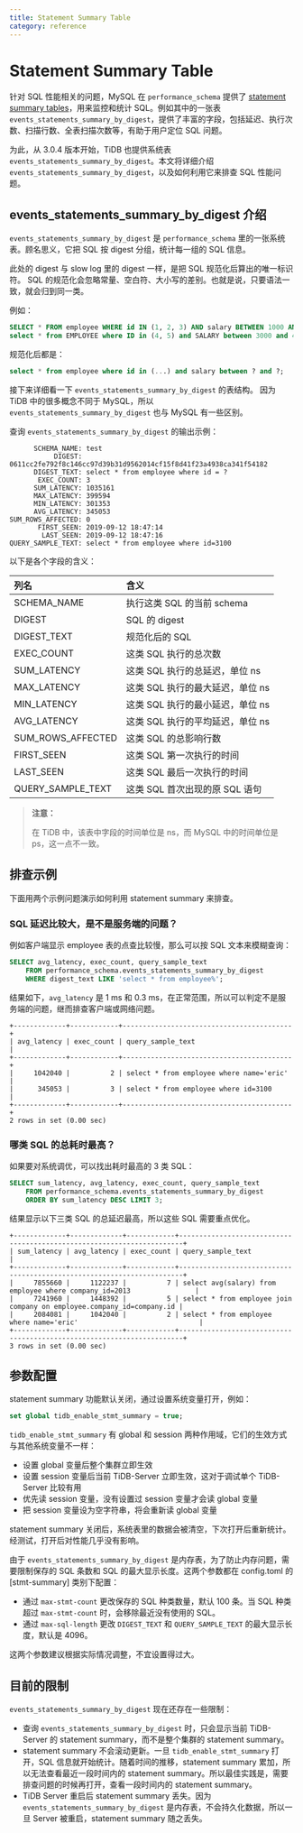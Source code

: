 ```yaml
---
title: Statement Summary Table
category: reference
---
```


# Statement Summary Table

针对 SQL 性能相关的问题，MySQL 在 `performance_schema` 提供了 [statement summary tables](https://dev.mysql.com/doc/refman/5.6/en/statement-summary-tables.html)，用来监控和统计 SQL。例如其中的一张表 `events_statements_summary_by_digest`，提供了丰富的字段，包括延迟、执行次数、扫描行数、全表扫描次数等，有助于用户定位 SQL 问题。

为此，从 3.0.4 版本开始，TiDB 也提供系统表 `events_statements_summary_by_digest`。本文将详细介绍 `events_statements_summary_by_digest`，以及如何利用它来排查 SQL 性能问题。

## events_statements_summary_by_digest 介绍

`events_statements_summary_by_digest` 是 `performance_schema` 里的一张系统表。顾名思义，它把 SQL 按 digest 分组，统计每一组的 SQL 信息。

此处的 digest 与 slow log 里的 digest 一样，是把 SQL 规范化后算出的唯一标识符。
SQL 的规范化会忽略常量、空白符、大小写的差别。也就是说，只要语法一致，就会归到同一类。

例如：

```sql
SELECT * FROM employee WHERE id IN (1, 2, 3) AND salary BETWEEN 1000 AND 2000;
select * from EMPLOYEE where ID in (4, 5) and SALARY between 3000 and 4000;
```

规范化后都是：

```sql
select * from employee where id in (...) and salary between ? and ?;
```

接下来详细看一下 `events_statements_summary_by_digest` 的表结构。
因为 TiDB 中的很多概念不同于 MySQL，所以 `events_statements_summary_by_digest` 也与 MySQL 有一些区别。

查询 `events_statements_summary_by_digest` 的输出示例：

```
      SCHEMA_NAME: test
           DIGEST: 0611cc2fe792f8c146cc97d39b31d9562014cf15f8d41f23a4938ca341f54182
      DIGEST_TEXT: select * from employee where id = ?
       EXEC_COUNT: 3
      SUM_LATENCY: 1035161
      MAX_LATENCY: 399594
      MIN_LATENCY: 301353
      AVG_LATENCY: 345053
SUM_ROWS_AFFECTED: 0
       FIRST_SEEN: 2019-09-12 18:47:14
        LAST_SEEN: 2019-09-12 18:47:16
QUERY_SAMPLE_TEXT: select * from employee where id=3100
```

以下是各个字段的含义：

| 列名           | 含义                      |
|:----------------- |:-------------------------------- |
| SCHEMA_NAME       | 执行这类 SQL 的当前 schema |
| DIGEST            | SQL 的 digest                   |
| DIGEST_TEXT       | 规范化后的 SQL              |
| EXEC_COUNT        | 这类 SQL 执行的总次数    |
| SUM_LATENCY       | 这类 SQL 执行的总延迟，单位 ns |
| MAX_LATENCY       | 这类 SQL 执行的最大延迟，单位 ns |
| MIN_LATENCY       | 这类 SQL 执行的最小延迟，单位 ns |
| AVG_LATENCY       | 这类 SQL 执行的平均延迟，单位 ns |
| SUM_ROWS_AFFECTED | 这类 SQL 的总影响行数    |
| FIRST_SEEN        | 这类 SQL 第一次执行的时间 |
| LAST_SEEN         | 这类 SQL 最后一次执行的时间 |
| QUERY_SAMPLE_TEXT | 这类 SQL 首次出现的原 SQL 语句 |

> **注意：**
>
> 在 TiDB 中，该表中字段的时间单位是 ns，而 MySQL 中的时间单位是 ps，这一点不一致。

## 排查示例

下面用两个示例问题演示如何利用 statement summary 来排查。

### SQL 延迟比较大，是不是服务端的问题？

例如客户端显示 employee 表的点查比较慢，那么可以按 SQL 文本来模糊查询：

```sql
SELECT avg_latency, exec_count, query_sample_text
    FROM performance_schema.events_statements_summary_by_digest
    WHERE digest_text LIKE 'select * from employee%';
```

结果如下，`avg_latency` 是 1 ms 和 0.3 ms，在正常范围，所以可以判定不是服务端的问题，继而排查客户端或网络问题。

```
+-------------+------------+------------------------------------------+
| avg_latency | exec_count | query_sample_text                        |
+-------------+------------+------------------------------------------+
|     1042040 |          2 | select * from employee where name='eric' |
|      345053 |          3 | select * from employee where id=3100     |
+-------------+------------+------------------------------------------+
2 rows in set (0.00 sec)
```

### 哪类 SQL 的总耗时最高？

如果要对系统调优，可以找出耗时最高的 3 类 SQL：

```sql
SELECT sum_latency, avg_latency, exec_count, query_sample_text
    FROM performance_schema.events_statements_summary_by_digest
    ORDER BY sum_latency DESC LIMIT 3;
```

结果显示以下三类 SQL 的总延迟最高，所以这些 SQL 需要重点优化。

```
+-------------+-------------+------------+-----------------------------------------------------------------------+
| sum_latency | avg_latency | exec_count | query_sample_text                                                     |
+-------------+-------------+------------+-----------------------------------------------------------------------+
|     7855660 |     1122237 |          7 | select avg(salary) from employee where company_id=2013                |
|     7241960 |     1448392 |          5 | select * from employee join company on employee.company_id=company.id |
|     2084081 |     1042040 |          2 | select * from employee where name='eric'                              |
+-------------+-------------+------------+-----------------------------------------------------------------------+
3 rows in set (0.00 sec)
```

## 参数配置

statement summary 功能默认关闭，通过设置系统变量打开，例如：

```sql
set global tidb_enable_stmt_summary = true;
```

`tidb_enable_stmt_summary` 有 global 和 session 两种作用域，它们的生效方式与其他系统变量不一样：

- 设置 global 变量后整个集群立即生效
- 设置 session 变量后当前 TiDB-Server 立即生效，这对于调试单个 TiDB-Server 比较有用
- 优先读 session 变量，没有设置过 session 变量才会读 global 变量
- 把 session 变量设为空字符串，将会重新读 global 变量

statement summary 关闭后，系统表里的数据会被清空，下次打开后重新统计。经测试，打开后对性能几乎没有影响。

由于 `events_statements_summary_by_digest` 是内存表，为了防止内存问题，需要限制保存的 SQL 条数和 SQL 的最大显示长度。这两个参数都在 config.toml 的 [stmt-summary] 类别下配置：

- 通过 `max-stmt-count` 更改保存的 SQL 种类数量，默认 100 条。当 SQL 种类超过 `max-stmt-count` 时，会移除最近没有使用的 SQL。
- 通过 `max-sql-length` 更改 `DIGEST_TEXT` 和 `QUERY_SAMPLE_TEXT` 的最大显示长度，默认是 4096。

这两个参数建议根据实际情况调整，不宜设置得过大。

## 目前的限制

`events_statements_summary_by_digest` 现在还存在一些限制：

- 查询 `events_statements_summary_by_digest` 时，只会显示当前 TiDB-Server 的 statement summary，而不是整个集群的 statement summary。
- statement summary 不会滚动更新。一旦 `tidb_enable_stmt_summary` 打开，SQL 信息就开始统计。随着时间的推移，statement summary 累加，所以无法查看最近一段时间内的 statement summary。所以最佳实践是，需要排查问题的时候再打开，查看一段时间内的 statement summary。
- TiDB Server 重启后 statement summary 丢失。因为 `events_statements_summary_by_digest` 是内存表，不会持久化数据，所以一旦 Server 被重启，statement summary 随之丢失。

